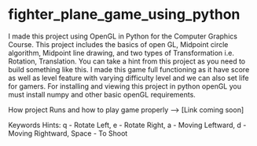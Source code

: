 # fighter_plane_game_using_python
I made this project using OpenGL in Python for the Computer Graphics Course. This project includes the basics of open GL, Midpoint circle algorithm, Midpoint line drawing, and two types of Transformation i.e. Rotation, Translation. You can take a hint from this project as you need to build something like this. I made this game full functioning as it have score as well as level feature with varying difficulty level and we can also set life for gamers.
For installing and viewing this project in python openGL you must install numpy and other basic openGL requirements.

How project Runs and how to play game properly --> [Link coming soon]

Keywords Hints:
q - Rotate Left, 
e - Rotate Right, 
a - Moving Leftward, 
d - Moving Rightward, 
Space - To Shoot
